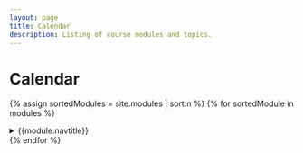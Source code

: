 ```yaml
---
layout: page
title: Calendar
description: Listing of course modules and topics.
---
```


# Calendar

{% assign sortedModules = site.modules | sort:n %}
{% for sortedModule in modules %}
<details markdown="block">
<summary> {{module.navtitle}} </summary>
{{ module }}
{{ module.n }}
</details>
{% endfor %}
